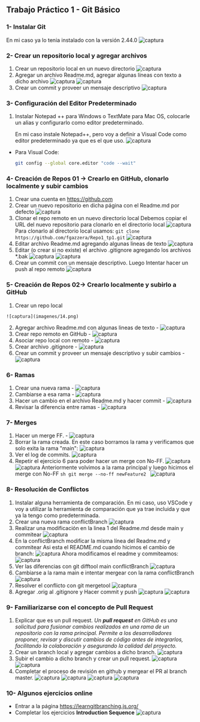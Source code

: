 ## Trabajo Práctico 1 - Git Básico

### 1- Instalar Git
En mi caso ya lo tenia instalado con la versión 2.44.0
![captura](imagenes/1.png)

### 2- Crear un repositorio local y agregar archivos
  1. Crear un repositorio local en un nuevo directorio
  ![captura](imagenes/2.png)
  2. Agregar un archivo Readme.md, agregar algunas líneas con texto a dicho archivo
  ![captura](imagenes/3.png)
  ![captura](imagenes/4.png)
  3. Crear un commit y proveer un mensaje descriptivo
  ![captura](imagenes/5.png)

### 3- Configuración del Editor Predeterminado
 1. Instalar Notepad ++ para Windows o TextMate para Mac OS, colocarle un alias y configurarlo como editor predeterminado.

    En mi caso instale Notepad++, pero voy a definir a Visual Code como editor predeterminado ya que es el que uso.
   ![captura](imagenes/6.png)
- Para Visual Code:
    ```sh
    git config --global core.editor "code --wait"
    ```
   
### 4- Creación de Repos 01 -> Crearlo en GitHub, clonarlo localmente y subir cambios
  1. Crear una cuenta en https://github.com
  2. Crear un nuevo repositorio en dicha página con el Readme.md por defecto
    ![captura](imagenes/7.png)
  3. Clonar el repo remoto en un nuevo directorio local
    Debemos copiar el URL del nuevo repositorio para clonarlo en el directorio local
    ![captura](imagenes/8.png)
    Para clonarlo al directorio local usamos:
    ```
    git clone https://github.com/fgazzera/Repo1_tp1.git
    ```
    ![captura](imagenes/9.png)
  4. Editar archivo Readme.md agregando algunas lineas de texto
    ![captura](imagenes/10.png)
  5. Editar (o crear si no existe) el archivo .gitignore agregando los archivos *.bak
    ![captura](imagenes/11.png)
    ![captura](imagenes/12.png)
  6. Crear un commit con un mensaje descriptivo. Luego Intentar hacer un push al repo remoto
    ![captura](imagenes/13.png)

### 5- Creación de Repos 02-> Crearlo localmente y subirlo a GitHub
  1. Crear un repo local
    
    ![captura](imagenes/14.png)
  2. Agregar archivo Readme.md con algunas lineas de texto
    - ![captura](imagenes/15.png)
  3. Crear repo remoto en GitHub
    - ![captura](imagenes/16.png)
  4. Asociar repo local con remoto
    - ![captura](imagenes/17.png)
  5. Crear archivo .gitignore
    - ![captura](imagenes/18.png)
  6. Crear un commit y proveer un mensaje descriptivo y subir cambios
    - ![captura](imagenes/19.png)

### 6- Ramas
  1. Crear una nueva rama
    - ![captura](imagenes/20.png)
  2. Cambiarse a esa rama
    - ![captura](imagenes/21.png)
  3. Hacer un cambio en el archivo Readme.md y hacer commit
    - ![captura](imagenes/22.png)
  4. Revisar la diferencia entre ramas
    - ![captura](imagenes/23.png)

### 7- Merges
  1. Hacer un merge FF.
    - ![captura](imagenes/24.png)
  2. Borrar la rama creada.
  En este caso borramos la rama y verificamos que solo exita la rama "main":
    ![captura](imagenes/25.png)
  3. Ver el log de commits.
    ![captura](imagenes/26.png)
  4. Repetir el ejercicio 6 para poder hacer un merge con No-FF.
    ![captura](imagenes/27.png)
    ![captura](imagenes/28.png)
    Anteriormente volvimos a la rama principal y luego hicimos el merge con No-FF
    ```sh
    git merge --no-ff newFeature2
    ```
    ![captura](imagenes/29.png)
  

### 8- Resolución de Conflictos
  1. Instalar alguna herramienta de comparación.
    En mi caso, uso VSCode y voy a utilizar la herramienta de comparación que ya trae incluida y que ya la tengo como predeterminada.
  2. Crear una nueva rama conflictBranch
    ![captura](imagenes/30.png)
  3. Realizar una modificación en la linea 1 del Readme.md desde main y commitear
    ![captura](imagenes/31.png)
  4. En la conflictBranch modificar la misma línea del Readme.md y commitear
    Asi esta el README.md cuando hicimos el cambio de branch:
    ![captura](imagenes/32.png)
    Ahora modificamos el readme y commiteamos:
    ![captura](imagenes/33.png)
  5. Ver las diferencias con git difftool main conflictBranch
    ![captura](imagenes/34.png)
  6. Cambiarse a la rama main e intentar mergear con la rama conflictBranch
    ![captura](imagenes/35.png)
  7. Resolver el conflicto con git mergetool
    ![captura](imagenes/36.png)
  8. Agregar .orig al .gitignore y Hacer commit y push
    ![captura](imagenes/37.png)
    ![captura](imagenes/38.png)


### 9- Familiarizarse con el concepto de Pull Request
  1. Explicar que es un pull request.
  *Un **pull request** en GitHub es una solicitud para fusionar cambios realizados en una rama de un repositorio con la rama principal. Permite a los desarrolladores proponer, revisar y discutir cambios de código antes de integrarlos, facilitando la colaboración y asegurando la calidad del proyecto.*
  2. Crear un branch local y agregar cambios a dicho branch. 
   ![captura](imagenes/39.png)
  3. Subir el cambio a dicho branch y crear un pull request.
  ![captura](imagenes/40.png)
  ![captura](imagenes/41.png)
  4. Completar el proceso de revisión en github y mergear el PR al branch master.
  ![captura](imagenes/42.png)
  ![captura](imagenes/43.png)
  ![captura](imagenes/44.png)
  ![captura](imagenes/45.png)

### 10- Algunos ejercicios online
  - Entrar a la página https://learngitbranching.js.org/
  - Completar los ejercicios **Introduction Sequence**
  ![captura](imagenes/46.png)

